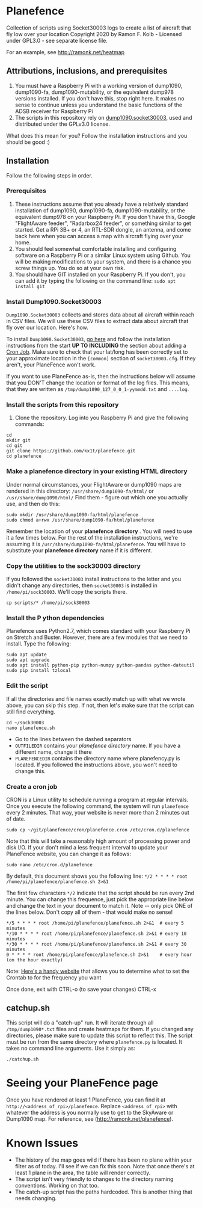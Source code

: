 # Planefence
Collection of scripts using Socket30003 logs to create a list of aircraft that fly low over your location
Copyright 2020 by Ramon F. Kolb - Licensed under GPL3.0 - see separate license file.

For an example, see http://ramonk.net/heatmap

## Attributions, inclusions, and prerequisites

1. You must have a Raspberry Pi with a working version of dump1090, dump1090-fa, dump1090-mutability, or the equivalent dump978 versions installed. If you don't have this, stop right here. It makes no sense to continue unless you understand the basic functions of the ADSB receiver for Raspberry Pi
2. The scripts in this repository rely on [dump1090.socket30003](https://github.com/tedsluis/dump1090.socket30003), used and distributed under the GPLv3.0 license. 

What does this mean for you? Follow the installation instructions and you should be good :)

## Installation

Follow the following steps in order.

### Prerequisites
1. These instructions assume that you already have a relatively standard installation of dump1090, dump1090-fa, dump1090-mutability, or the equivalent dump978 on your Raspberry Pi. If you don't have this, Google "FlightAware feeder", "Radarbox24 feeder", or something similar to get started. Get a RPi 3B+ or 4, an RTL-SDR dongle, an antenna, and come back here when you can access a map with aircraft flying over your home.
2. You should feel somewhat comfortable installing and configuring software on a Raspberry Pi or a similar Linux system using Github. You will be making modifications to your system, and there is a chance you screw things up. You do so at your own risk.
3. You should have GIT installed on your Raspberry Pi. If you don't, you can add it by typing the following on the command line: `sudo apt install git` 

### Install Dump1090.Socket30003
`Dump1090.Socket30003` collects and stores data about all aircraft within reach in CSV files. We will use these CSV files to extract data about aircraft that fly over our location. Here's how.

To install `Dump1090.Socket30003`, [go here](https://github.com/tedsluis/dump1090.socket30003) and follow the installation instructions from the start **UP TO INCLUDING** the section about adding a [Cron Job](https://github.com/tedsluis/dump1090.socket30003#add-socket30003pl-as-a-crontab-job).
Make sure to check that your lat/long has been correctly set to your approximate location in the `[common]` section of `socket30003.cfg`. If they aren't, your PlaneFence won't work.

If you want to use PlaneFence as-is, then the instructions below will assume that you DON'T change the location or format of the log files. This means, that they are written as `/tmp/dump1090_127_0_0_1-yymmdd.txt` and `....log`.

### Install the scripts from this repository
1. Clone the repository. Log into you Raspberry Pi and give the following commands:

```
cd
mkdir git
cd git
git clone https://github.com/kx1t/planefence.git
cd planefence
```

### Make a planefence directory in your existing HTML directory
Under normal circumstances, your FlightAware or dump1090 maps are rendered in this directory:
`/usr/share/dump1090-fa/html/` or `/usr/share/dump1090/html/`
Find them - figure out which one you actually use, and then do this:

```
sudo mkdir /usr/share/dump1090-fa/html/planefence
sudo chmod a+rwx /usr/share/dump1090-fa/html/planefence
```

Remember the location of your **planefence directory** . You will need to use it a few times below. For the rest of the installation instructions, we're assuming it is `/usr/share/dump1090-fa/html/planefence`. You will have to substitute your **planefence directory** name if it is different.

### Copy the utilities to the sock30003 directory
If you followed the `socket30003` install instructions to the letter and you didn't change any directories, then `socket30003` is installed in `/home/pi/sock30003`. We'll copy the scripts there.

```
cp scripts/* /home/pi/sock30003
```

### Install the P  ython dependencies
Planefence uses Python2.7, which comes standard with your Raspberry Pi on Stretch and Buster. However, there are a few modules that we need to install.
Type the following:

```
sudo apt update
sudo apt upgrade
sudo apt install python-pip python-numpy python-pandas python-dateutil
sudo pip install tzlocal
```

### Edit the script
If all the directories and file names exactly match up with what we wrote above, you can skip this step. If not, then let's make sure that the script can still find everything.

```
cd ~/sock30003
nano planefence.sh
```

- Go to the lines between the dashed separators
- `OUTFILEDIR` contains your *planefence directory* name. If you have a different name, change it there
- `PLANEFENCEDIR` contains the directory name where planefency.py is located. If you followed the instructions above, you won't need to change this.

### Create a cron job
CRON is a Linux utility to schedule running a program at regular intervals. Once you execute the following command, the system will run
`planefence` every 2 minutes. That way, your website is never more than 2 minutes out of date.

```
sudo cp ~/git/planefence/cron/planefence.cron /etc/cron.d/planefence
```

Note that this will take a reasonably high amount of processing power and disk I/O. If your don't mind a less frequent interval
to update your PlaneFence website, you can change it as follows:

```
sudo nano /etc/cron.d/planefence
```

By default, this document shows you the following line:
`*/2 * * * * root /home/pi/planefence/planefence.sh 2>&1`

The first few characters `*/2` indicate that the script should be run every 2nd minute. You can change this frequence, just pick the appropriate line below and change the text in your document to match it.
Note -- only pick ONE of the lines below. Don't copy all of them - that would make no sense!
```
*/5 * * * * root /home/pi/planefence/planefence.sh 2>&1  # every 5 minutes
*/10 * * * * root /home/pi/planefence/planefence.sh 2>&1 # every 10 minutes
*/30 * * * * root /home/pi/planefence/planefence.sh 2>&1 # every 30 minutes
0 * * * * root /home/pi/planefence/planefence.sh 2>&1    # every hour (on the hour exactly)
```
Note: [Here's a handy website](https://crontab.guru/) that allows you to determine what to set the Crontab to for the frequency you want

Once done, exit with CTRL-o (to save your changes) CTRL-x

## catchup.sh
This script will do a "catch-up" run. It will iterate through all `/tmp/dump1090*.txt` files and create heatmaps for them.
If you changed any directories, please make sure to update this script to reflect this.
The script must be run from the same directory where `planefence.py` is located.
It takes no command line arguments. Use it simply as:

```
./catchup.sh
```

# Seeing your PlaneFence page
Once you have rendered at least 1 PlaneFence, you can find it at `http://<address_of_rpi>/planefence`.
Replace `<address_of_rpi>` with whatever the address is you normally use to get to the SkyAware or Dump1090 map.
For reference, see (http://ramonk.net/planefence).

# Known Issues
- The history of the map goes wild if there has been no plane within your filter as of today. I'll see if we can fix this soon.
Note that once there's at least 1 plane in the area, the table will render correctly.
- The script isn't very friendly to changes to the directory naming conventions. Working on that too.
- The catch-up script has the paths hardcoded. This is another thing that needs changing.
